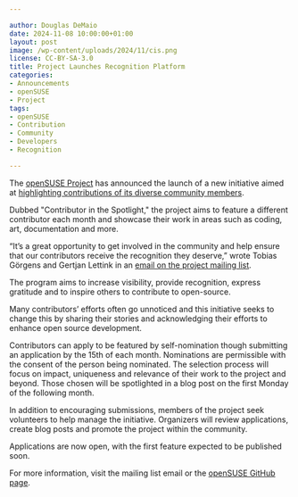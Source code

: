```yaml
---

author: Douglas DeMaio
date: 2024-11-08 10:00:00+01:00
layout: post
image: /wp-content/uploads/2024/11/cis.png
license: CC-BY-SA-3.0
title: Project Launches Recognition Platform
categories:
- Announcements
- openSUSE
- Project
tags:
- openSUSE
- Contribution
- Community
- Developers
- Recognition

---
```


The [openSUSE Project](https://www.opensuse.org/) has announced the launch of a new initiative aimed at [highlighting contributions of its diverse community members](https://lists.opensuse.org/archives/list/project@lists.opensuse.org/thread/2Q4D5ERCHY7MBA6GHZ2K4SC7BFK5FEML/). 

Dubbed "Contributor in the Spotlight," the project aims to feature a different contributor each month and showcase their work in areas such as coding, art, documentation and more.

“It’s a great opportunity to get involved in the community and help ensure that our contributors receive the recognition they deserve,” wrote Tobias Görgens and Gertjan Lettink in an [email on the project mailing list](https://lists.opensuse.org/archives/list/project@lists.opensuse.org/thread/2Q4D5ERCHY7MBA6GHZ2K4SC7BFK5FEML/).

The program aims to increase visibility, provide recognition, express gratitude and to inspire others to contribute to open-source.

Many contributors’ efforts often go unnoticed and this initiative seeks to change this by sharing their stories and acknowledging their efforts to enhance open source development.

Contributors can apply to be featured by self-nomination though submitting an application by the 15th of each month.  Nominations are permissible with the consent of the person being nominated. The selection process will focus on impact, uniqueness and relevance of their work to the project and beyond. Those chosen will be spotlighted in a blog post on the first Monday of the following month.

In addition to encouraging submissions, members of the project seek volunteers to help manage the initiative. Organizers will review applications, create blog posts and promote the project within the community.

Applications are now open, with the first feature expected to be published soon.

For more information, visit the mailing list email or the [openSUSE GitHub page](https://github.com/openSUSE/cits/issues/new?assignees=&labels=&projects=&template=application-contributor).

<meta name="openSUSE, Developers, sysadmin, user, Open Source, recognition," content="HTML,CSS,XML,JavaScript">

